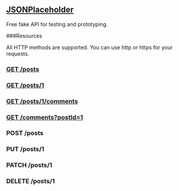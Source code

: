 ## [JSONPlaceholder](https://jsonplaceholder.typicode.com/)

Free fake API for testing and prototyping.

###Resources

All HTTP methods are supported. You can use http or https for your requests.


### [GET /posts](https://jsonplaceholder.typicode.com/posts)
### [GET /posts/1](https://jsonplaceholder.typicode.com/posts/1)
### [GET /posts/1/comments](https://jsonplaceholder.typicode.com/posts/1/comments)
### [GET /comments?postId=1](https://jsonplaceholder.typicode.com/comments?postId=1)
### POST /posts
### PUT	/posts/1
### PATCH /posts/1
### DELETE /posts/1

